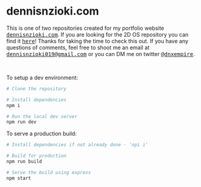 # dennisnzioki.com

This is one of two repositories created for my portfolio website <a href="https://dennisnzioki.com/"><samp>dennisnzioki.com</samp></a>. If you are looking for the 2D OS repository you can find it <a href="https://github.com/henryjeff/portfolio-inner-site"><samp>here</samp></a>! Thanks for taking the time to check this out. If you have any questions of comments, feel free to shoot me an email at <samp><a href="mailto:dennisnzioki019@gmail.com">dennisnzioki019@gmail.com</a></samp> or you can DM me on twitter <a href="https://twitter.com/dnxempire"><samp>@dnxempire</samp></a>.

<br>

To setup a dev environment:

```bash
# Clone the repository

# Install dependencies 
npm i

# Run the local dev server
npm run dev
```

To serve a production build:

```bash
# Install dependencies if not already done - 'npi i'

# Build for production
npm run build

# Serve the build using express
npm start
```
